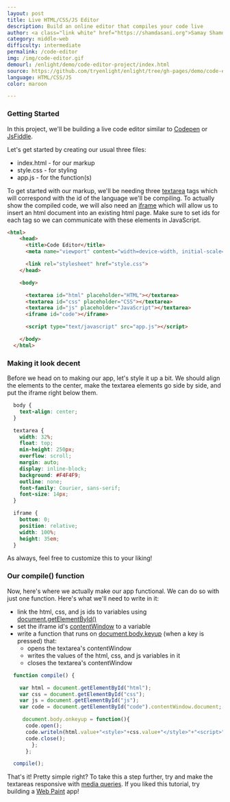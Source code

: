 ```yaml
---
layout: post
title: Live HTML/CSS/JS Editor
description: Build an online editor that compiles your code live
author: <a class="link white" href="https://shamdasani.org">Samay Shamdasani</a>
category: middle-web
difficulty: intermediate
permalink: /code-editor
img: /img/code-editor.gif
demourl: /enlight/demo/code-editor-project/index.html
source: https://github.com/tryenlight/enlight/tree/gh-pages/demo/code-editor-project
language: HTML/CSS/JS
color: maroon

---
```

### Getting Started

In this project, we'll be building a live code editor similar to <a href="https://codepen.io" class="underline">Codepen</a> or <a href="https://jsfiddle.net" class="underline">JsFiddle</a>.

Let's get started by creating our usual three files:

- index.html - for our markup
- style.css - for styling
- app.js - for the function(s)

To get started with our markup, we'll be needing three <a href="https://developer.mozilla.org/en-US/docs/Web/HTML/Element/textarea" class="underline">textarea</a> tags which will correspond with the id of the language we'll be compiling. To actually show the compiled code, we will also need an <a href="https://developer.mozilla.org/en-US/docs/Web/HTML/Element/iframe" class="underline">iframe</a> which will allow us to insert an html document into an existing html page. Make sure to set ids for each tag so we can communicate with these elements in JavaScript.


```html  
<html>
    <head>
      <title>Code Editor</title>
      <meta name="viewport" content="width=device-width, initial-scale=1">

      <link rel="stylesheet" href="style.css">
    </head>

    <body>

      <textarea id="html" placeholder="HTML"></textarea>
      <textarea id="css" placeholder="CSS"></textarea>
      <textarea id="js" placeholder="JavaScript"></textarea>
      <iframe id="code"></iframe>

      <script type="text/javascript" src="app.js"></script>

    </body>
  </html>

```
### Making it look decent

Before we head on to making our app, let's style it up a bit. We should align the elements to the center, make the textarea elements go side by side, and put the iframe right below them.

```css
  body {
    text-align: center;
  }

  textarea {
    width: 32%;
    float: top;
    min-height: 250px;
    overflow: scroll;
    margin: auto;
    display: inline-block;
    background: #F4F4F9;
    outline: none;
    font-family: Courier, sans-serif;
    font-size: 14px;
  }

  iframe {
    bottom: 0;
    position: relative;
    width: 100%;
    height: 35em;
  }


```

As always, feel free to customize this to your liking!

### Our compile() function

Now, here's where we actually make our app functional. We can do so with just one function. Here's what we'll need to write in it:

- link the html, css, and js ids to variables using <a href="https://developer.mozilla.org/en-US/docs/Web/API/Document/getElementById" class="underline">document.getElementById()</a>
- set the iframe id's <a href="https://developer.mozilla.org/en-US/docs/Web/API/HTMLIFrameElement/contentWindow" class="underline">contentWindow</a> to a variable
- write a function that runs on <a href="https://developer.mozilla.org/en-US/docs/Web/Events/keyup" class="underline">document.body.keyup</a> (when a key is pressed) that:
	- opens the textarea's contentWindow
	- writes the values of the html, css, and js variables in it
    - closes the textarea's contentWindow


```js
  function compile() {

    var html = document.getElementById("html");
    var css = document.getElementById("css");
    var js = document.getElementById("js");
    var code = document.getElementById("code").contentWindow.document;

     document.body.onkeyup = function(){
      code.open();
      code.writeln(html.value+"<style>"+css.value+"</style>"+"<script>" + js.value + "</script>");
      code.close();
        };
      };

  compile();

```
<p>
That's it! Pretty simple right? To take this a step further, try and make the textareas responsive with  <a href="https://developer.mozilla.org/en-US/docs/Web/CSS/Media_Queries/Using_media_queries" class="underline">media queries</a>. If you liked this tutorial, try building a <a href="/web-paint.html" class="underline"> Web Paint</a> app!
